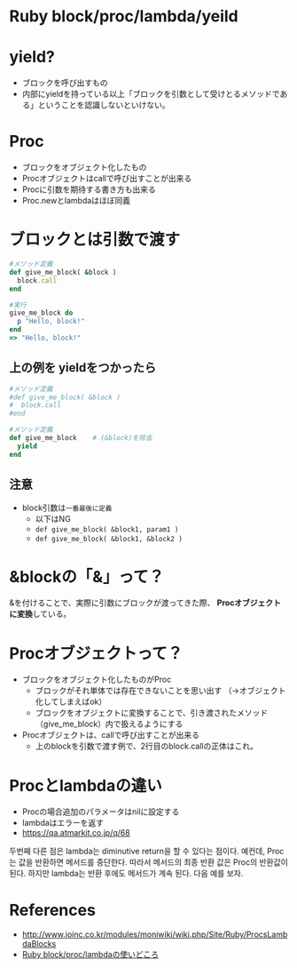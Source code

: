 Ruby block/proc/lambda/yeild
=============================

# yield?

+ ブロックを呼び出すもの
+ 内部にyieldを持っている以上「ブロックを引数として受けとるメソッドである」ということを認識しないといけない。

# Proc

+ ブロックをオブジェクト化したもの
+ Procオブジェクトはcallで呼び出すことが出来る
+ Procに引数を期待する書き方も出来る
+ Proc.newとlambdaはほぼ同義

# ブロックとは引数で渡す

```ruby
#メソッド定義
def give_me_block( &block )
  block.call
end

#実行
give_me_block do
  p "Hello, block!"
end
=> "Hello, block!"
```

## 上の例を yieldをつかったら

```ruby
#メソッド定義
#def give_me_block( &block )
#  block.call
#end

#メソッド定義
def give_me_block    # (&block)を除去
  yield
end
```

## 注意

+ block引数は`一番最後に定義`
  + 以下はNG
  + `def give_me_block( &block1, param1 )`
  + `def give_me_block( &block1, &block2 )`

# &blockの「&」って？

&を付けることで、実際に引数にブロックが渡ってきた際、
**Procオブジェクトに変換**している。


# Procオブジェクトって？

+ ブロックをオブジェクト化したものがProc
  + ブロックがそれ単体では存在できないことを思い出す （→オブジェクト化してしまえばok）
  + ブロックをオブジェクトに変換することで、引き渡されたメソッド（give_me_block）内で扱えるようにする
+ Procオブジェクトは、callで呼び出すことが出来る
  + 上のblockを引数で渡す例で、2行目のblock.callの正体はこれ。

# Procとlambdaの違い

+ Procの場合追加のパラメータはnilに設定する
+ lambdaはエラーを返す
+ <https://qa.atmarkit.co.jp/q/68>

두번째 다른 점은 lambda는 diminutive return을 할 수 있다는 점이다. 예컨데, Proc는 값을 반환하면 메서드를 중단한다. 따라서 메서드의 최종 반환 값은 Proc의 반환값이 된다. 하지만 lambda는 반환 후에도 메서드가 계속 된다. 다음 예를 보자.



# References

+ <http://www.joinc.co.kr/modules/moniwiki/wiki.php/Site/Ruby/ProcsLambdaBlocks>
+ [Ruby block/proc/lambdaの使いどころ](http://qiita.com/kidach1/items/15cfee9ec66804c3afd2)